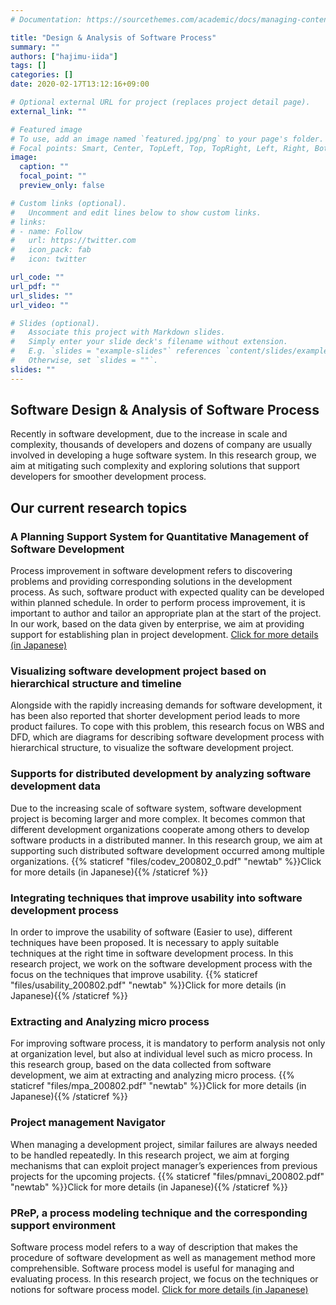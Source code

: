```yaml
---
# Documentation: https://sourcethemes.com/academic/docs/managing-content/

title: "Design & Analysis of Software Process"
summary: ""
authors: ["hajimu-iida"]
tags: []
categories: []
date: 2020-02-17T13:12:16+09:00

# Optional external URL for project (replaces project detail page).
external_link: ""

# Featured image
# To use, add an image named `featured.jpg/png` to your page's folder.
# Focal points: Smart, Center, TopLeft, Top, TopRight, Left, Right, BottomLeft, Bottom, BottomRight.
image:
  caption: ""
  focal_point: ""
  preview_only: false

# Custom links (optional).
#   Uncomment and edit lines below to show custom links.
# links:
# - name: Follow
#   url: https://twitter.com
#   icon_pack: fab
#   icon: twitter

url_code: ""
url_pdf: ""
url_slides: ""
url_video: ""

# Slides (optional).
#   Associate this project with Markdown slides.
#   Simply enter your slide deck's filename without extension.
#   E.g. `slides = "example-slides"` references `content/slides/example-slides.md`.
#   Otherwise, set `slides = ""`.
slides: ""
---
```


## Software Design & Analysis of Software Process

Recently in software development, due to the increase in scale and complexity,
thousands of developers and dozens of company are usually involved in
developing a huge software system. In this research group, we aim at
mitigating such complexity and exploring solutions that support developers for
smoother development process.

## Our current research topics

### A Planning Support System for Quantitative Management of Software Development

Process improvement in software development refers to discovering problems and
providing corresponding solutions in the development process. As such,
software product with expected quality can be developed within planned
schedule. In order to perform process improvement, it is important to author
and tailor an appropriate plan at the start of the project. In our work, based
on the data given by enterprise, we aim at providing support for establishing
plan in project development. [Click for more details (in
Japanese)](/project/aquamarine)

### Visualizing software development project based on hierarchical structure and timeline

Alongside with the rapidly increasing demands for software development, it has
been also reported that shorter development period leads to more product
failures. To cope with this problem, this research focus on WBS and DFD, which
are diagrams for describing software development process with hierarchical
structure, to visualize the software development project.

### Supports for distributed development by analyzing software development data

Due to the increasing scale of software system, software development project
is becoming larger and more complex. It becomes common that different
development organizations cooperate among others to develop software products
in a distributed manner. In this research group, we aim at supporting such
distributed software development occurred among multiple organizations. {{%
staticref "files/codev_200802_0.pdf" "newtab" %}}Click for more details (in
Japanese){{% /staticref %}}

### Integrating techniques that improve usability into software development process

In order to improve the usability of software (Easier to use), different
techniques have been proposed. It is necessary to apply suitable techniques at
the right time in software development process. In this research project, we
work on the software development process with the focus on the techniques that
improve usability. {{% staticref "files/usability_200802.pdf" "newtab"
%}}Click for more details (in Japanese){{% /staticref %}}

### Extracting and Analyzing micro process

For improving software process, it is mandatory to perform analysis not only
at organization level, but also at individual level such as micro process. In
this research group, based on the data collected from software development, we
aim at extracting and analyzing micro process. {{% staticref
"files/mpa_200802.pdf" "newtab" %}}Click for more details (in Japanese){{%
/staticref %}}

### Project management Navigator

When managing a development project, similar failures are always needed to be
handled repeatedly. In this research project, we aim at forging mechanisms
that can exploit project manager’s experiences from previous projects for the
upcoming projects. {{% staticref "files/pmnavi_200802.pdf" "newtab" %}}Click
for more details (in Japanese){{% /staticref %}}

### PReP, a process modeling technique and the corresponding support environment

Software process model refers to a way of description that makes the procedure
of software development as well as management method more comprehensible.
Software process model is useful for managing and evaluating process. In this
research project, we focus on the techniques or notions for software process
model. [Click for more details (in Japanese)](/project/prep)
